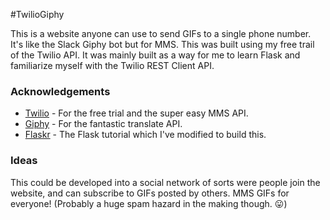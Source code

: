 #TwilioGiphy

This is a website anyone can use to send GIFs to a single phone number. It's like
the Slack Giphy bot but for MMS. This was built using my free trail of the Twilio API.
It was mainly built as a way for me to learn Flask and familiarize myself with the
Twilio REST Client API.

### Acknowledgements

- [Twilio](https://www.twilio.com/) - For the free trial and the super easy MMS API.
- [Giphy](https://giphy.com/) - For the fantastic translate API.
- [Flaskr](http://flask.pocoo.org/docs/0.11/tutorial/introduction/) - The Flask tutorial which I've modified to build this.

### Ideas

This could be developed into a social network of sorts were people join the website,
and can subscribe to GIFs posted by others. MMS GIFs for everyone! (Probably a huge
spam hazard in the making though. :stuck_out_tongue:)
